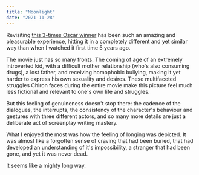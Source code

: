 ```yaml
---
title: "Moonlight"
date: "2021-11-28"
---
```


Revisiting [this 3-times Oscar winner](https://www.imdb.com/title/tt4975722) has been such an amazing and pleasurable experience, hitting it in a completely different and yet similar way than when I watched it first time 5 years ago.

The movie just has so many fronts. The coming of age of an extremely introverted kid, with a difficult mother relationship (who's also consuming drugs), a lost father, and receiving homophobic bullying, making it yet harder to express his own sexuality and desires. These multifaceted struggles Chiron faces during the entire movie make this picture feel much less fictional and relevant to one's own life and struggles.

But this feeling of genuineness doesn't stop there: the cadence of the dialogues, the interrupts, the consistency of the character's behaviour and gestures with three different actors, and so many more details are just a deliberate act of screenplay writing mastery.

What I enjoyed the most was how the feeling of longing was depicted. It was almost like a forgotten sense of craving that had been buried, that had developed an understanding of it's impossibility, a stranger that had been gone, and yet it was never dead.

It seems like a mighty long way.
